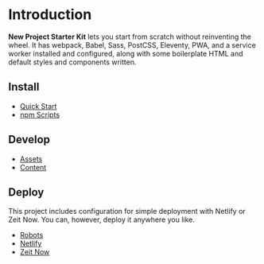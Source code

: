 # Introduction

**New Project Starter Kit** lets you start from scratch without reinventing the wheel. It has webpack, Babel, Sass, PostCSS, Eleventy, PWA, and a service worker installed and configured, along with some boilerplate HTML and default styles and components written.

## Install

- [Quick Start](install/quick-start/README.md)
- [npm Scripts](install/npm-scripts/README.md)

## Develop

- [Assets](develop/assets/README.md)
- [Content](develop/content/README.md)

## Deploy

This project includes configuration for simple deployment with Netlify or Zeit Now. You can, however, deploy it anywhere you like.

- [Robots](deploy/robots/README.md)
- [Netlify](deploy/netlify/README.md)
- [Zeit Now](deploy/zeit-now/README.md)